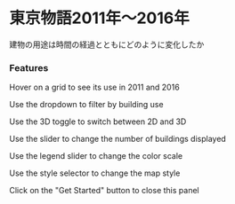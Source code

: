 <h1>東京物語2011年〜2016年</h1>
<p>建物の用途は時間の経過とともにどのように変化したか</p>
<h3>Features</h3>
<p>Hover on a grid to see its use in 2011 and 2016</p>



<p>Use the dropdown to filter by building use</p>
<p>Use the 3D toggle to switch between 2D and 3D</p>
<p>Use the slider to change the number of buildings displayed</p>
<p>Use the legend slider to change the color scale</p>
<p>Use the style selector to change the map style</p>
<p>Click on the "Get Started" button to close this panel</p>

